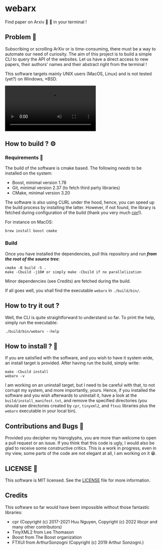 # webarx
Find paper on Arxiv :postbox: :bookmark_tabs: in your terminal !

## Problem :triumph:
Subscribing or scrolling ArXiv or is time-consuming, there must be a
way to automate our need of curiosity. The aim of this project is to build a
simple CLI to query the API of the websites. Let us have a direct access to
new papers, their authors' names and their abstract right from the terminal !

This software targets mainly UNIX users (MacOS, Linux) and is not tested (yet?)
on Windows, *BSD.   

<video src='https://user-images.githubusercontent.com/72404196/193548510-90a65495-d949-4212-94df-15d60987e21d.mov'><video/>

## How to build ? :gear:

### Requirements :lock_with_ink_pen:
The build of the software is cmake based. The following *needs* to be installed
on the system:   
- Boost, minimal version 1.78
- Git, minimal version 2.37 (to fetch third party libraries)
- CMake, minimal version 3.20   

The software is also using CURL under the hood, hence, you can speed up the
build process by installing the latter. However, if not found, the library is
fetched during configuration of the build (thank you very much
[cpr](https://docs.libcpr.org/)!).   

For instance on MacOS:
```shell
brew install boost cmake
```

### Build
Once you have installed the dependencies, pull this repository and run ***from
the root of the source tree***:
```shell
cmake -B build -S .
make -Cbuild -j10# or simply make -Cbuild if no parallelization
```

Minor dependencies (see Credits) are fetched during the build.

If all goes well, you shall find the executable `webarx` in `./build/bin/`.

## How to try it out ?
Well, the CLI is quite straightforward to understand so far. To print the help,
simply run the executable:
```shell
./build/bin/webarx --help
```

## How to install ? :incoming_envelope:
If you are satisfied with the software, and you wish to have it system wide, an
install target is provided. After having run the build, simply write:
```shell
make -Cbuild install
webarx -v
```

I am working on an uninstall target, but I need to be careful with that, to not
corrupt my system, and more importantly, yours. Hence, if you installed the
software and you wish afterwards to uninstall it, have a look at the
`build/install_manifest.txt`, and remove the specified directories (you should
see directories created by `cpr`, `tinyxml2`, and `ftxui` libraries plus the
`webarx` executable in your local bin).

## Contributions and Bugs :thought_balloon:
Provided you decipher my hieroglyphs, you are more than welcome to open a pull
request or an issue. If you think that this code is ugly, I would also be glad
to receive some constructive critics. This is a work in progress, even in my
view, some parts of the code are not elegant at all, I am working on it :grin:.

## LICENSE :bookmark:
This software is MIT licensed. See the
[LICENSE](https://github.com/lmenou/webarx/blob/master/LICENSE) file for more
information.

## Credits
This software so far would have been impossible without those fantastic
libraries:   
- cpr (Copyright (c) 2017-2021 Huu Nguyen, Copyright (c) 2022 libcpr and many other contributors)
- TinyXML2 from Lee Thomason
- Boost from The Boost organization
- FTXUI from  ArthurSonzogni (Copyright (c) 2019 Arthur Sonzogni.)
